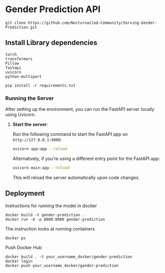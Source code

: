 # Gender Prediction API

```
git clone https://github.com/Nocturnailed-Community/Serving-Gender-Prediction.git
```

## Install Library dependencies

```
torch
transformers
Pillow
fastapi
uvicorn
python-multipart
```

```
pip install -r requirements.txt
```

### Running the Server

After setting up the environment, you can run the FastAPI server locally using Uvicorn.

1. **Start the server**:

    Run the following command to start the FastAPI app on `http://127.0.0.1:8000`:

    ```bash
    uvicorn app:app --reload
    ```

    Alternatively, if you're using a different entry point for the FastAPI app:

    ```bash
    uvicorn main:app --reload
    ```

    This will reload the server automatically upon code changes.

## Deployment

Instructions for running the model in docker

```
docker build -t gender-prediction .
docker run -d -p 8000:8000 gender-prediction
```

The instruction looks at running containers

```
docker ps
```

Push Docker Hub

```
docker build . -t your_username_docker/gender-prediction
docker login
docker push your_username_docker/gender-prediction
```